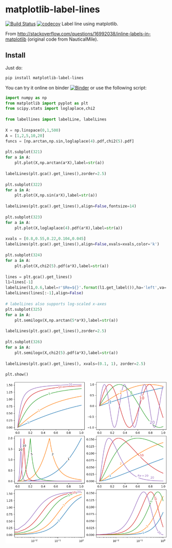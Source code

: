 # matplotlib-label-lines
[![Build Status](https://travis-ci.org/cphyc/matplotlib-label-lines.svg?branch=master)](https://travis-ci.org/cphyc/matplotlib-label-lines)
[![codecov](https://codecov.io/gh/cphyc/matplotlib-label-lines/branch/master/graph/badge.svg)](https://codecov.io/gh/cphyc/matplotlib-label-lines)
Label line using matplotlib.

From http://stackoverflow.com/questions/16992038/inline-labels-in-matplotlib (original code from NauticalMile).

## Install

Just do:
```bash
pip install matplotlib-label-lines
```
You can try it online on binder [![Binder](https://mybinder.org/badge_logo.svg)](https://mybinder.org/v2/gh/cphyc/matplotlib-label-lines/master) or use the following script:
```python
import numpy as np
from matplotlib import pyplot as plt
from scipy.stats import loglaplace,chi2

from labellines import labelLine, labelLines

X = np.linspace(0,1,500)
A = [1,2,5,10,20]
funcs = [np.arctan,np.sin,loglaplace(4).pdf,chi2(5).pdf]

plt.subplot(321)
for a in A:
    plt.plot(X,np.arctan(a*X),label=str(a))

labelLines(plt.gca().get_lines(),zorder=2.5)

plt.subplot(322)
for a in A:
    plt.plot(X,np.sin(a*X),label=str(a))

labelLines(plt.gca().get_lines(),align=False,fontsize=14)

plt.subplot(323)
for a in A:
    plt.plot(X,loglaplace(4).pdf(a*X),label=str(a))

xvals = [0.8,0.55,0.22,0.104,0.045]
labelLines(plt.gca().get_lines(),align=False,xvals=xvals,color='k')

plt.subplot(324)
for a in A:
    plt.plot(X,chi2(5).pdf(a*X),label=str(a))

lines = plt.gca().get_lines()
l1=lines[-1]
labelLine(l1,0.6,label=r'$Re=${}'.format(l1.get_label()),ha='left',va='bottom',align = False)
labelLines(lines[:-1],align=False)

# labelLines also supports log-scaled x-axes
plt.subplot(325)
for a in A:
    plt.semilogx(X,np.arctan(5*a*X),label=str(a))

labelLines(plt.gca().get_lines(),zorder=2.5)

plt.subplot(326)
for a in A:
    plt.semilogx(X,chi2(5).pdf(a*X),label=str(a))

labelLines(plt.gca().get_lines(), xvals=(0.1, 1), zorder=2.5)

plt.show()
```
![Example](https://raw.githubusercontent.com/cphyc/matplotlib-label-lines/master/example.png)

